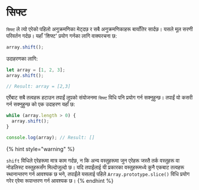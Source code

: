 # सिफ्ट

`सिफ्ट` ले त्यो एरेको पहिलो अनुक्रमणिका मेट्दछ र सबै अनुक्रमणिकाहरू बायाँतिर सार्दछ। यसले मूल सरणी परिवर्तन गर्दछ। यहाँ 'शिफ्ट' प्रयोग गर्नका लागि वाक्यरचना छ:

```javascript
array.shift();
```

उदाहरणका लागि:
```javascript
let array = [1, 2, 3]; 
array.shift(); 

// Result: array = [2,3]
```

एर्रेबाट सबै तत्वहरू हटाउन तपाईं लूपको संयोजनमा `सिफ्ट` विधि पनि प्रयोग गर्न सक्नुहुन्छ। तपाईं यो कसरी गर्न सक्नुहुन्छ को एक उदाहरण यहाँ छ:


```javascript
while (array.length > 0) {
  array.shift();
}

console.log(array); // Result: []
```

{% hint style="warning" %}

`shift` विधिले एरेहरूमा मात्र काम गर्दछ, न कि अन्य वस्तुहरूमा जुन एरेहरू जस्तै तर्क वस्तुहरू वा नोडलिस्ट वस्तुहरूसँग मिल्दोजुल्दो छ। यदि तपाईंलाई यी प्रकारका वस्तुहरूमध्ये कुनै एकबाट तत्वहरू स्थानान्तरण गर्न आवश्यक छ भने, तपाईंले यसलाई पहिले `Array.prototype.slice()` विधि प्रयोग गरेर एरेमा रूपान्तरण गर्न आवश्यक छ।
{% endhint %}
